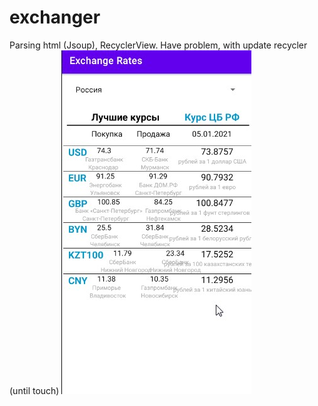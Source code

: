 # exchanger
Parsing html (Jsoup), RecyclerView. Have problem, with update recycler (until touch)
![1](https://github.com/volvadvit/exchanger/raw/master/screenshot/1.jpg)
